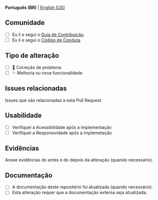 **Português (BR)** | [English (US)](?quick_pull=1&template=PULL_REQUEST-en-US.md)

## Comunidade

* [ ] Eu li e segui o [Guia de Contribuição](.github/CONTRIBUTING.md).
* [ ] Eu li e segui o [Código de Conduta](.github/CODE_OF_CONDUCT.md).

## Tipo de alteração

* [ ] 🐞 Correção de problema
* [ ] ✨ Melhoria ou nova funcionalidade

## Issues relacionadas
Issues que são relacionadas a esta Pull Request.

<!--
Considere abrir uma issue relacionada à alteração ou conversar com alguém para que seja aberta e assim termos mapeadas as alterações.

Caso esta Pull Request resolva uma ou mais issues existentes, vincule-as com uma palavra-chave para que ao ser mergeada, a issue seja fechada.

Ex.: Resolve #123

Mais informações: https://docs.github.com/pt/issues/tracking-your-work-with-issues/linking-a-pull-request-to-an-issue
-->

## Usabilidade

* [ ] Verifiquei a Acessibilidade após a implementação
* [ ] Verifiquei a Responsividade após a implemetação

## Evidências
Anexe evidências do antes e do depois da alteração (quando necessário).

<!-- Você pode arrastar imagens para cá. -->

## Documentação

* [ ] A documentação deste repositório foi atualizada (quando necessário).
* [ ] Esta alteração requer que a documentação externa seja atualizada.
